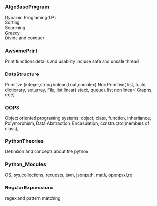 ### AlgoBaseProgram     
Dynamic Programing(DP)  
Sorting     
Searching   
Greedy   
Divide and conquer  

### AwsomePrint   
Print functions details and usability include safe and unsafe thread  

### DataStructure  
Primitive (integer,string,bolean,float,complex) Non Primitive( list, tuple, dictionary, set,array, File, list linear( stack, queue), list non linear( Graphs, tree)  

### OOPS   
Object oriented programing systems: object, class, function, inheritance, Polymorphism, Data Abstraction, Encasulation, constructor(members of class),   

### PythonTheories   
Definition and concepts about the python

### Python_Modules  
OS, sys,collections, requests, json, jsonpath, math, openpyxl,re 

### RegularExpressions  
regex and pattern matching
